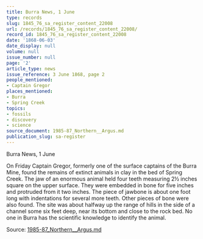```yaml
---
title: Burra News, 1 June
type: records
slug: 1845_76_sa_register_content_22008
url: /records/1845_76_sa_register_content_22008/
record_id: 1845_76_sa_register_content_22008
date: '1868-06-03'
date_display: null
volume: null
issue_number: null
page: '2'
article_type: news
issue_reference: 3 June 1868, page 2
people_mentioned:
- Captain Gregor
places_mentioned:
- Burra
- Spring Creek
topics:
- fossils
- discovery
- science
source_document: 1985-87_Northern__Argus.md
publication_slug: sa-register
---
```


Burra News, 1 June

On Friday Captain Gregor, formerly one of the surface captains of the Burra Mine, found the remains of extinct animals in clay in the bed of Spring Creek.  The jaw of an enormous animal held four teeth measuring 2½ inches square on the upper surface.  They were embedded in bone for five inches and protruded from it two inches.  The piece of jawbone is about one foot long with indentations for several more teeth.  Other pieces of bone were also found.  The site was about halfway up the range of hills in the side of a channel some six feet deep, near its bottom and close to the rock bed.  No one in Burra has the scientific knowledge to identify the animal.

Source: [1985-87_Northern__Argus.md](/downloads/markdown/1985-87_Northern__Argus.md)
